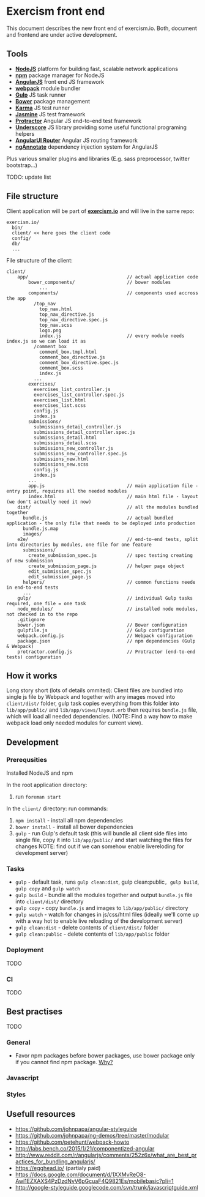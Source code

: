 # Exercism front end

This document describes the new front end of exercism.io. Both, document and
frontend are under active development.

## Tools
- **[NodeJS](https://nodejs.org/)** platform for building fast, scalable network applications
- **[npm](https://www.npmjs.com/)** package manager for NodeJS
- **[AngularJS](https://angularjs.org/)** front end JS framework
- **[webpack](http://webpack.github.io/)** module bundler
- **[Gulp](http://gulpjs.com/)** JS task runner
- **[Bower](http://bower.io/)** package management
- **[Karma](http://karma-runner.github.io/0.12/index.html)** JS test runner
- **[Jasmine](http://jasmine.github.io/)** JS test framework
- **[Protractor](https://github.com/angular/protractor)** Angular JS end-to-end test framework
- **[Underscore](http://underscorejs.org/)** JS library providing some useful functional programing helpers
- **[AngularUI Router](https://github.com/angular-ui/ui-router)** Angular JS routing framework
- **[ngAnnotate](https://github.com/olov/ng-annotate)** dependency injection system for AngularJS

Plus various smaller plugins and libraries (E.g. sass preprocessor, twitter bootstrap...)

TODO: update list

## File structure

Client application will be part of **[exercism.io](https://github.com/exercism/exercism.io)** and will
live in the same repo:

```
exercism.io/
  bin/
  client/ << here goes the client code
  config/
  db/
  ...
```

File structure of the client:

```
client/
    app/                                    // actual application code
        bower_components/                   // bower modules
            ...
        components/                         // components used accross the app
          /top_nav
            top_nav.html
            top_nav_directive.js
            top_nav_directive.spec.js
            top_nav.scss
            logo.png
            index.js                        // every module needs index.js so we can load it as
          /comment_box
            comment_box.tmpl.html
            comment_box_directive.js
            comment_box_directive.spec.js
            comment_box.scss
            index.js
          ...
        exercises/
          exercises_list_controller.js
          exercises_list_controller.spec.js
          exercises_list.html
          exercises_list.scss
          config.js
          index.js
        submissions/
          submissions_detail_controller.js
          submissions_detail_controller.spec.js
          submissions_detail.html
          submissions_detail.scss
          submissions_new_controller.js
          submissions_new_controller.spec.js
          submissions_new.html
          submissions_new.scss
          config.js
          index.js
        ...
        app.js                              // main application file - entry point, requires all the needed modules
        index.html                          // main html file - layout (we don't actually need it now)
    dist/                                   // all the modules bundled together
      bundle.js                             // actual bundled application - the only file that needs to be deployed into production
      bundle.js.map
      images/
    e2e/                                    // end-to-end tests, split into directories by modules, one file for one feature
      submissions/
        create_submission_spec.js           // spec testing creating of new submission
        create_submission_page.js           // helper page object
        edit_submission_spec.js
        edit_submission_page.js
      helpers/                              // common functions neede in end-to-end tests
      ...
    gulp/                                   // individual Gulp tasks required, one file = one task
    node_modules/                           // installed node modules, not checked in to the repo
    .gitignore
    bower.json                              // Bower configuration
    gulpfile.js                             // Gulp configuration
    webpack.config.js                       // Webpack configuration
    package.json                            // npm dependencies (Gulp & Webpack)
    protractor.config.js                    // Protractor (end-to-end tests) configuration
```

## How it works

Long story short (lots of details ommited):
Client files are bundled into single js file by Webpack and together with any images moved into `client/dist/` folder,
gulp task copies everything from this folder into `lib/app/public/` and `lib/app/views/layout.erb` then requires `bundle.js`
file, which will load all needed dependencies. (NOTE: Find a way how to make webpack load only needed modules for current view).

## Development

### Prerequsities
Installed NodeJS and npm

In the root application directory:
1. run `foreman start`

In the `client/` directory:
run commands:
1. `npm install` - install all npm dependencies
2. `bower install` - install all bower dependencies
3. `gulp` - run Gulp's default task (this will bundle all client side files into single file, copy it into `lib/app/public/` and start watching the files for changes NOTE: find out if we can somehow enable livereloding for development server)

### Tasks
* `gulp` - default task, runs `gulp clean:dist`, gulp clean:public`, gulp build`, `gulp copy` and `gulp watch`
* `gulp build` - bundle all the modules together and output `bundle.js` file into `client/dist/` directory
* `gulp copy` - copy `bundle.js` and images to `lib/app/public/` directory
* `gulp watch` - watch for changes in js/css/html files (ideally we'll come up with a way hot to enable live reloading of the development server)
* `gulp clean:dist` - delete contents of `client/dist/` folder
* `gulp clean:public` - delete contents of `lib/app/public` folder

### Deployment
TODO

### CI
TODO

## Best practises
TODO

### General
* Favor npm packages before bower packages, use bower package only if you cannot find npm package. [Why?](http://webpack.github.io/docs/usage-with-bower.html)

### Javascript

### Styles

## Usefull resources
* https://github.com/johnpapa/angular-styleguide
* https://github.com/johnpapa/ng-demos/tree/master/modular
* https://github.com/petehunt/webpack-howto
* http://labs.bench.co/2015/1/21/componentized-angular
* http://www.reddit.com/r/angularjs/comments/252z6x/what_are_best_practices_for_bundling_angularjs/
* https://egghead.io/ (partialy paid)
* https://docs.google.com/document/d/1XXMvReO8-Awi1EZXAXS4PzDzdNvV6pGcuaF4Q9821Es/mobilebasic?pli=1
* http://google-styleguide.googlecode.com/svn/trunk/javascriptguide.xml
